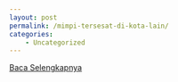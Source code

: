 ```yaml
---
layout: post
permalink: /mimpi-tersesat-di-kota-lain/
categories:
    - Uncategorized
---
```


[Baca Selengkapnya](/05)